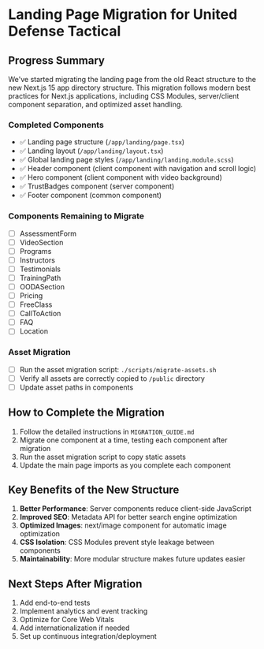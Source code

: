 # Landing Page Migration for United Defense Tactical

## Progress Summary

We've started migrating the landing page from the old React structure to the new Next.js 15 app directory structure. This migration follows modern best practices for Next.js applications, including CSS Modules, server/client component separation, and optimized asset handling.

### Completed Components

- ✅ Landing page structure (`/app/landing/page.tsx`)
- ✅ Landing layout (`/app/landing/layout.tsx`)
- ✅ Global landing page styles (`/app/landing/landing.module.scss`)
- ✅ Header component (client component with navigation and scroll logic)
- ✅ Hero component (client component with video background)
- ✅ TrustBadges component (server component)
- ✅ Footer component (common component)

### Components Remaining to Migrate

- [ ] AssessmentForm
- [ ] VideoSection
- [ ] Programs
- [ ] Instructors
- [ ] Testimonials
- [ ] TrainingPath
- [ ] OODASection
- [ ] Pricing
- [ ] FreeClass
- [ ] CallToAction
- [ ] FAQ
- [ ] Location

### Asset Migration

- [ ] Run the asset migration script: `./scripts/migrate-assets.sh`
- [ ] Verify all assets are correctly copied to `/public` directory
- [ ] Update asset paths in components

## How to Complete the Migration

1. Follow the detailed instructions in `MIGRATION_GUIDE.md`
2. Migrate one component at a time, testing each component after migration
3. Run the asset migration script to copy static assets
4. Update the main page imports as you complete each component

## Key Benefits of the New Structure

1. **Better Performance**: Server components reduce client-side JavaScript
2. **Improved SEO**: Metadata API for better search engine optimization
3. **Optimized Images**: next/image component for automatic image optimization
4. **CSS Isolation**: CSS Modules prevent style leakage between components
5. **Maintainability**: More modular structure makes future updates easier

## Next Steps After Migration

1. Add end-to-end tests
2. Implement analytics and event tracking
3. Optimize for Core Web Vitals
4. Add internationalization if needed
5. Set up continuous integration/deployment 